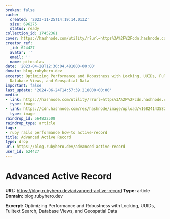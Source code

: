 ```yaml
---
broken: false
cache:
  created: '2023-11-25T14:19:14.013Z'
  size: 696275
  status: ready
collection_id: 17452361
cover: https://hashnode.com/utility/r?url=https%3A%2F%2Fcdn.hashnode.com%2Fres%2Fhashnode%2Fimage%2Fupload%2Fv1682420290407%2Fff40daac-119b-4cbc-86da-468aa4b214ee.jpeg%3Fw%3D1200%26auto%3Dcompress%2Cformat%26format%3Dwebp%26fm%3Dpng
creator_ref:
  _id: 624427
  avatar: ''
  email: ''
  name: pitosalas
date: '2023-04-28T12:30:04.481000+00:00'
domain: blog.rubyhero.dev
excerpt: Optimizing Performance and Robustness with Locking, UUIDs, Fulltext Search,
  Database Views, and Geospatial Data
important: false
last_update: '2024-06-24T14:57:39.218000+00:00'
media:
- link: https://hashnode.com/utility/r?url=https%3A%2F%2Fcdn.hashnode.com%2Fres%2Fhashnode%2Fimage%2Fupload%2Fv1682420290407%2Fff40daac-119b-4cbc-86da-468aa4b214ee.jpeg%3Fw%3D1200%26auto%3Dcompress%2Cformat%26format%3Dwebp%26fm%3Dpng
  type: image
- link: https://cdn.hashnode.com/res/hashnode/image/upload/v1682414358262/a2fcc573-04bb-4b95-9e53-125124aa54ad.jpeg?w=1600&h=840&fit=crop&crop=entropy&auto=compress,format&format=webp
  type: image
raindrop_id: 564822508
raindrop_type: article
tags:
- ruby rails performance how-to active-record
title: Advanced Active Record
type: drop
url: https://blog.rubyhero.dev/advanced-active-record
user_id: 624427
---
```


# Advanced Active Record

**URL:** https://blog.rubyhero.dev/advanced-active-record
**Type:** article
**Domain:** blog.rubyhero.dev

**Excerpt:** Optimizing Performance and Robustness with Locking, UUIDs, Fulltext Search, Database Views, and Geospatial Data
